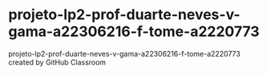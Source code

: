 # projeto-lp2-prof-duarte-neves-v-gama-a22306216-f-tome-a2220773
projeto-lp2-prof-duarte-neves-v-gama-a22306216-f-tome-a2220773 created by GitHub Classroom
